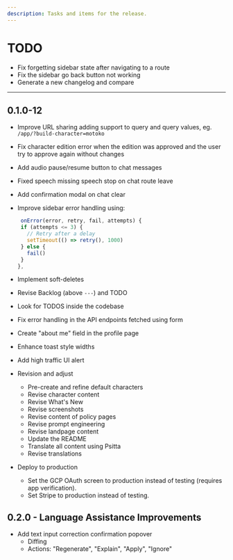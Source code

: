 ```yaml
---
description: Tasks and items for the release.
---
```


# TODO

- Fix forgetting sidebar state after navigating to a route
- Fix the sidebar go back button not working
- Generate a new changelog and compare

- ---

## 0.1.0-12

- Improve URL sharing adding support to query and query values, eg. `/app/?build-character=motoko`
- Fix character edition error when the edition was approved and the user try to approve again without changes
- Add audio pause/resume button to chat messages
- Fixed speech missing speech stop on chat route leave

- Add confirmation modal on chat clear
- Improve sidebar error handling using:
   ```ts
    onError(error, retry, fail, attempts) {
    if (attempts <= 3) {
      // Retry after a delay
      setTimeout(() => retry(), 1000)
    } else {
      fail()
    }
  },
  ```
- Implement soft-deletes
- Revise Backlog (above `---`) and TODO
- Look for TODOS inside the codebase
- Fix error handling in the API endpoints fetched using form
- Create "about me" field in the profile page
- Enhance toast style widths
- Add high traffic UI alert

- Revision and adjust
  - Pre-create and refine default characters
  - Revise character content
  - Revise What's New
  - Revise screenshots
  - Revise content of policy pages
  - Revise prompt engineering
  - Revise landpage content
  - Update the README
  - Translate all content using Psitta
  - Revise translations

- Deploy to production
  - Set the GCP OAuth screen to production instead of testing (requires app verification).
  - Set Stripe to production instead of testing.

## 0.2.0 - Language Assistance Improvements

- Add text input correction confirmation popover
  - Diffing
  - Actions: "Regenerate", "Explain", "Apply", "Ignore"
